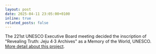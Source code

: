 ```yaml
---
layout: post
date: 2025-04-11 23:05:00+0100
inline: true
related_posts: false
---
```


The 221st UNESCO Executive Board meeting decided the inscription of "Revealing Truth: Jeju 4·3 Archives" as a Memory of the World, UNESCO. <a href="https://banyoungkwan.github.io/projects/1_project/">More detail about this project</a>.
